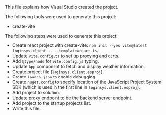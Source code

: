 This file explains how Visual Studio created the project.

The following tools were used to generate this project:
- create-vite

The following steps were used to generate this project:
- Create react project with create-vite: `npm init --yes vite@latest loginsys.client -- --template=react-ts`.
- Update `vite.config.ts` to set up proxying and certs.
- Add `@type/node` for `vite.config.js` typing.
- Update `App` component to fetch and display weather information.
- Create project file (`loginsys.client.esproj`).
- Create `launch.json` to enable debugging.
- Create `nuget.config` to specify location of the JavaScript Project System SDK (which is used in the first line in `loginsys.client.esproj`).
- Add project to solution.
- Update proxy endpoint to be the backend server endpoint.
- Add project to the startup projects list.
- Write this file.
